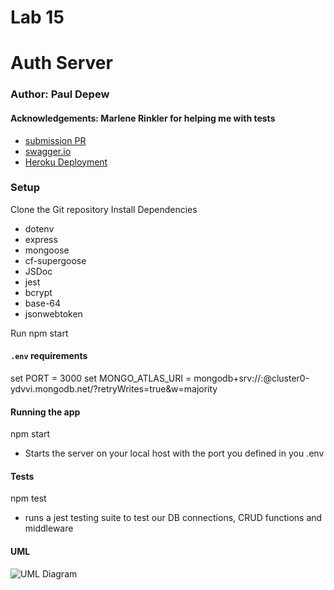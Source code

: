 # Lab 15

# Auth Server

### Author: Paul Depew
#### Acknowledgements: Marlene Rinkler for helping me with tests

- [submission PR](https://github.com/PaulDepew/authenticated-api-server)
- [swagger.io]()
- [Heroku Deployment]()

### Setup

Clone the Git repository
Install Dependencies
  - dotenv
  - express
  - mongoose 
  - cf-supergoose 
  - JSDoc
  - jest
  - bcrypt
  - base-64
  - jsonwebtoken

Run npm start


#### `.env` requirements

set PORT = 3000
set MONGO_ATLAS_URI = mongodb+srv://<yourName>:<yourPassword>@cluster0-ydvvi.mongodb.net/<yourDB>?retryWrites=true&w=majority

#### Running the app

npm start
  - Starts the server on your local host with the port you defined in you .env


#### Tests

npm test 
  - runs a jest testing suite to test our DB connections, CRUD functions and middleware


#### UML

![UML Diagram]()
